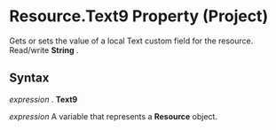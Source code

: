 
# Resource.Text9 Property (Project)

Gets or sets the value of a local Text custom field for the resource. Read/write  **String** .


## Syntax

 _expression_ . **Text9**

 _expression_ A variable that represents a **Resource** object.

